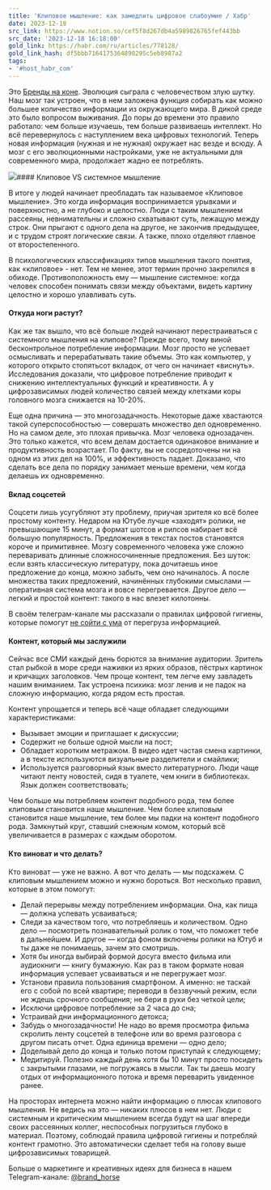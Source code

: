 ```yaml
---
title: 'Клиповое мышление: как замедлить цифровое слабоумие / Хабр'
date: 2023-12-18
src_link: https://www.notion.so/cef5f8d267db4a5989826765fef443bb
src_date: '2023-12-18 16:18:00'
gold_link: https://habr.com/ru/articles/778128/
gold_link_hash: df5bbb7164175364890295c5eb8987a2
tags:
- '#host_habr_com'
---
```


Это [Бренды на коне](https://t.me/+CUm1x91EsdU2MWIy). Эволюция сыграла с человечеством злую шутку. Наш мозг так устроен, что в нем заложена функция собирать как можно большее количество информации из окружающего мира. В дикой среде это было вопросом выживания. До поры до времени это правило работало: чем больше изучаешь, тем больше развиваешь интеллект. Но всё перевернулось с наступлением века цифровых технологий. Теперь новая информация (нужная и не нужная) окружает нас везде и всюду. А мозг с его эволюционными настройками, уже не актуальными для современного мира, продолжает жадно ее потреблять.

![](https://habrastorage.org/getpro/habr/upload_files/fe0/fb2/135/fe0fb21354b9f1fbe8f602e9f02e590b.png)#### Клиповое VS системное мышление

В итоге у людей начинает преобладать так называемое «Клиповое мышление». Это когда информация воспринимается урывками и поверхностно, а не глубоко и целостно. Люди с таким мышлением рассеяны, невнимательны и сложно схватывают суть, лежащую между строк. Они прыгают с одного дела на другое, не закончив предыдущее, и с трудом строят логические связи. А также, плохо отделяют главное от второстепенного.

В психологических классификациях типов мышления такого понятия, как «клиповое» - нет. Тем не менее, этот термин прочно закрепился в обиходе. Противоположность ему — мышление системное: когда человек способен понимать связи между объектами, видеть картину целостно и хорошо улавливать суть.

#### Откуда ноги растут?

Как же так вышло, что всё больше людей начинают перестраиваться с системного мышления на клиповое? Прежде всего, тому виной бесконтрольное потребление информации. Мозг просто не успевает осмысливать и перерабатывать такие объемы. Это как компьютер, у которого открыто стопятьсот вкладок, от чего он начинает «виснуть». Исследования доказали, что цифровое потребление приводит к снижению интеллектуальных функций и креативности. А у цифрозависимых людей количество связей между клетками коры головного мозга снижается на 10-20%.

Еще одна причина — это многозадачность. Некоторые даже хвастаются такой суперспособностью — совершать множество дел одновременно. Но на самом деле, это плохая привычка. Мозг человека однозадачен. Это только кажется, что всем делам достается одинаковое внимание и продуктивность возрастает. По факту, вы не сосредоточены ни на одном из этих дел на 100%, и эффективность падает. Доказано, что сделать все дела по порядку занимает меньше времени, чем когда делаешь их одновременно.

#### Вклад соцсетей

Соцсети лишь усугубляют эту проблему, приучая зрителя ко всё более простому контенту. Недаром на Ютубе лучше «заходят» ролики, не превышающие 15 минут, а формат шотсов и рилсов набирает всё большую популярность. Предложения в текстах постов становятся короче и примитивнее. Мозгу современного человека уже сложно переваривать длинные сложносочиненные предложения. Без шуток: если взять классическую литературу, пока дочитаешь иное предложение до конца, можно забыть, чем оно начиналось. А после множества таких предложений, начинённых глубокими смыслами — оперативная система мозга и вовсе перегревается. Другое дело — легкий и простой контент: такого в нас влезет килотонны.

В своём телеграм-канале мы рассказали о правилах цифровой гигиены, которые помогут [не сойти с ума](https://t.me/brand_horse/700) от перегруза информацией.

#### Контент, который мы заслужили

Сейчас все СМИ каждый день борются за внимание аудитории. Зритель стал рыбкой в море среди наживки из ярких образов, пёстрых картинок и кричащих заголовков. Чем проще контент, тем легче ему завладеть нашим вниманием. Так устроена психика: мозг ленив и не падок на сложную информацию, когда рядом есть простая.

Контент упрощается и теперь всё чаще обладает следующими характеристиками:

* Вызывает эмоции и приглашает к дискуссии;
* Содержит не больше одной мысли на пост;
* Обладает коротким метражом. В видео идет частая смена картинки, а в тексте используются визуальные разделители и смайлики;
* Используется разговорный язык вместо литературного. Люди чаще читают ленту новостей, сидя в туалете, чем книги в библиотеках. Язык должен соответствовать;

Чем больше мы потребляем контент подобного рода, тем более клиповым становится наше мышление. Чем более клиповым становится наше мышление, тем более мы падки на контент подобного рода. Замкнутый круг, ставший снежным комом, который всё увеличивается в размерах с каждым оборотом.

#### Кто виноват и что делать?

Кто виноват — уже не важно. А вот что делать — мы подскажем. С клиповым мышлением можно и нужно бороться. Вот несколько правил, которые в этом помогут:

* Делай перерывы между потреблением информации. Она, как пища — должна успевать усваиваться;
* Следи за качеством того, что потребляешь и количеством. Одно дело — посмотреть познавательный ролик о том, что поможет тебе в дальнейшем. И другое — когда фоном включены ролики на Ютуб и ты даже не понимаешь, зачем это смотришь.
* Хотя бы иногда выбирай формой досуга вместо фильма или аудиокниги — книгу бумажную. Как раз в таком формате новая информация успевает усваиваться и не перегружает мозг.
* Установи правила пользования смартфоном. А именно: не таскай его с собой по всей квартире; переводи в беззвучный режим, если не ждешь срочного сообщения; не бери в руки без четкой цели;
* Исключи цифровое потребление за 2 часа до сна;
* Устраивай дни информационного детокса;
* Забудь о многозадачности! Не надо во время просмотра фильма скролить ленту соцсетей в телефоне или во время разговора с другом писать отчет. Одна единица времени — одно дело;
* Доделывай дело до конца и только потом приступай к следующему;
* Медитируй. Полезно каждый день хотя бы 10 минут просто посидеть с закрытыми глазами, не погружаясь в мысли. Так ты даешь мозгу отдых от информационного потока и время переварить увиденное ранее.

На просторах интернета можно найти информацию о плюсах клипового мышления. Не ведись на это — никаких плюсов в нем нет. Люди с системным и критическим мышлением всегда будут на шаг впереди своих рассеянных коллег, неспособных погрузиться глубоко в материал. Поэтому, соблюдай правила цифровой гигиены и потребляй контент грамотно. Это автоматически сделает тебя на голову выше цифрозависимых товарищей.

Больше о маркетинге и креативных идеях для бизнеса в нашем Telegram-канале: [@brand\_horse](https://t.me/+CUm1x91EsdU2MWIy)